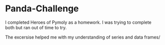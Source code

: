 # Panda-Challenge

I completed Heroes of Pymoly as a homework. I was trying to complete both but ran out of time to try.

The excersise helped me with my understanding of series and data frames/
